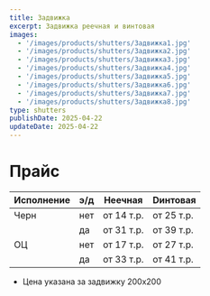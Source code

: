 ```yaml
---
title: Задвижка
excerpt: Задвижка реечная и винтовая
images:
  - '/images/products/shutters/Задвижка1.jpg'
  - '/images/products/shutters/Задвижка2.jpg'
  - '/images/products/shutters/Задвижка3.jpg'
  - '/images/products/shutters/Задвижка4.jpg'
  - '/images/products/shutters/Задвижка5.jpg'
  - '/images/products/shutters/Задвижка6.jpg'
  - '/images/products/shutters/Задвижка7.jpg'
  - '/images/products/shutters/Задвижка8.jpg'
type: shutters
publishDate: 2025-04-22
updateDate: 2025-04-22
---
```


# Прайс

| Исполнение | э/д | Hеечная    | Dинтовая   |
| ---------- | --- | ---------- | ---------- |
| Черн       | нет | от 14 т.р. | от 25 т.р. |
|            | да  | от 31 т.р. | от 39 т.р. |
| ОЦ         | нет | от 17 т.р. | от 27 т.р. |
|            | да  | от 33 т.р. | от 41 т.р. |

- Цена указана за задвижку 200х200
